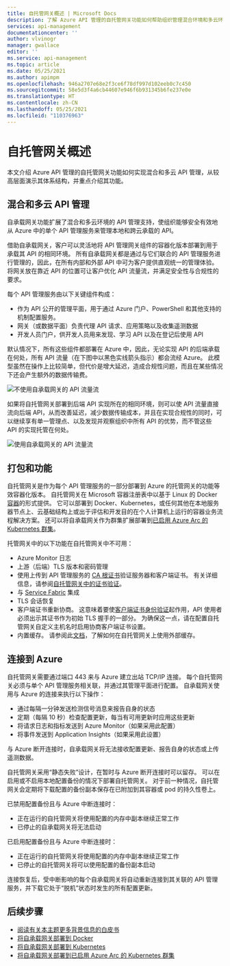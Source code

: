```yaml
---
title: 自托管网关概述 | Microsoft Docs
description: 了解 Azure API 管理的自托管网关功能如何帮助组织管理混合环境和多云环境中的 API。
services: api-management
documentationcenter: ''
author: vlvinogr
manager: gwallace
editor: ''
ms.service: api-management
ms.topic: article
ms.date: 05/25/2021
ms.author: apimpm
ms.openlocfilehash: 946a2707e68e2f3ce6f78df997d102eeb0c7c450
ms.sourcegitcommit: 58e5d3f4a6cb44607e946f6b931345b6fe237e0e
ms.translationtype: HT
ms.contentlocale: zh-CN
ms.lasthandoff: 05/25/2021
ms.locfileid: "110376963"
---
```

# <a name="self-hosted-gateway-overview"></a>自托管网关概述

本文介绍 Azure API 管理的自托管网关功能如何实现混合和多云 API 管理，从较高层面演示其体系结构，并重点介绍其功能。

## <a name="hybrid-and-multi-cloud-api-management"></a>混合和多云 API 管理

自承载网关功能扩展了混合和多云环境的 API 管理支持，使组织能够安全有效地从 Azure 中的单个 API 管理服务来管理本地和跨云承载的 API。

借助自承载网关，客户可以灵活地将 API 管理网关组件的容器化版本部署到用于承载其 API 的相同环境。 所有自承载网关都是通过与它们联合的 API 管理服务进行管理的，因此，在所有内部和外部 API 中可为客户提供直观统一的管理体验。 将网关放在靠近 API 的位置可让客户优化 API 流量流，并满足安全性与合规性的要求。

每个 API 管理服务由以下关键组件构成：

-   作为 API 公开的管理平面，用于通过 Azure 门户、PowerShell 和其他支持的机制配置服务。
-   网关（或数据平面）负责代理 API 请求、应用策略以及收集遥测数据
-   开发人员门户，供开发人员用来发现、学习 API 以及在登记后使用 API

默认情况下，所有这些组件都部署在 Azure 中，因此，无论实现 API 的后端承载在何处，所有 API 流量（在下图中以黑色实线箭头指示）都会流经 Azure。 此模型虽然在操作上比较简单，但代价是增大延迟，造成合规性问题，而且在某些情况下还会产生额外的数据传输费。

![不使用自承载网关的 API 流量流](media/self-hosted-gateway-overview/without-gateways.png)

如果将自托管网关部署到后端 API 实现所在的相同环境，则可以使 API 流量直接流向后端 API，从而改善延迟，减少数据传输成本，并且在实现合规性的同时，可以继续享有单一管理点、以及发现并观察组织中所有 API 的优势，而不管这些 API 的实现托管在何处。

![使用自承载网关的 API 流量流](media/self-hosted-gateway-overview/with-gateways.png)

## <a name="packaging-and-features"></a>打包和功能

自托管网关是作为每个 API 管理服务的一部分部署到 Azure 的托管网关的功能等效容器化版本。 自托管网关在 Microsoft 容器注册表中以基于 Linux 的 Docker [容器](https://aka.ms/apim/sputnik/dhub)的形式提供。 它可以部署到 Docker、Kubernetes，或任何其他在本地服务器节点上、云基础结构上或出于评估和开发目的在个人计算机上运行的容器业务流程解决方案。 还可以将自承载网关作为群集扩展部署到[已启用 Azure Arc 的 Kubernetes 群集](./how-to-deploy-self-hosted-gateway-azure-arc.md)。

托管网关中的以下功能在自托管网关中不可用：

- Azure Monitor 日志
- 上游（后端）TLS 版本和密码管理
- 使用上传到 API 管理服务的 [CA 根证书](api-management-howto-ca-certificates.md)验证服务器和客户端证书。 有关详细信息，请参阅[自托管网关中的证书验证](api-management-howto-mutual-certificates-for-clients.md#certificate-validation-in-self-hosted-gateway)。
- 与 [Service Fabric](../service-fabric/service-fabric-api-management-overview.md) 集成
- TLS 会话恢复
- 客户端证书重新协商。 这意味着要使[客户端证书身份验证](api-management-howto-mutual-certificates-for-clients.md)起作用，API 使用者必须出示其证书作为初始 TLS 握手的一部分。 为确保这一点，请在配置自托管网关自定义主机名时启用协商客户端证书设置。
- 内置缓存。 请参阅此[文档](api-management-howto-cache-external.md)，了解如何在自托管网关上使用外部缓存。

## <a name="connectivity-to-azure"></a>连接到 Azure

自托管网关需要通过端口 443 来与 Azure 建立出站 TCP/IP 连接。 每个自托管网关必须与单个 API 管理服务相关联，并通过其管理平面进行配置。 自承载网关使用与 Azure 的连接来执行以下操作：

-   通过每隔一分钟发送检测信号消息来报告自身的状态
-   定期（每隔 10 秒）检查配置更新，每当有可用更新时应用这些更新
-   将请求日志和指标发送到 Azure Monitor（如果采用此配置）
-   将事件发送到 Application Insights（如果采用此设置）

与 Azure 断开连接时，自承载网关将无法接收配置更新、报告自身的状态或上传遥测数据。

自托管网关采用“静态失败”设计，在暂时与 Azure 断开连接时可以留存。 可以在启用或不启用本地配置备份的情况下部署自托管网关。 对于前一种情况，自托管网关会定期将下载配置的备份副本保存在已附加到其容器或 pod 的持久性卷上。

已禁用配置备份且与 Azure 中断连接时：

-   正在运行的自托管网关将使用配置的内存中副本继续正常工作
-   已停止的自承载网关将无法启动

已启用配置备份且与 Azure 中断连接时：

-   正在运行的自托管网关将使用配置的内存中副本继续正常工作
-   已停止的自托管网关将可以使用配置的备份副本启动

连接恢复后，受中断影响的每个自承载网关将自动重新连接到其关联的 API 管理服务，并下载它处于“脱机”状态时发生的所有配置更新。

## <a name="next-steps"></a>后续步骤

-   [阅读有关本主题更多背景信息的白皮书](https://aka.ms/hybrid-and-multi-cloud-api-management)
-   [将自承载网关部署到 Docker](how-to-deploy-self-hosted-gateway-docker.md)
-   [将自承载网关部署到 Kubernetes](how-to-deploy-self-hosted-gateway-kubernetes.md)
-   [将自承载网关部署到已启用 Azure Arc 的 Kubernetes 群集](how-to-deploy-self-hosted-gateway-azure-arc.md)
